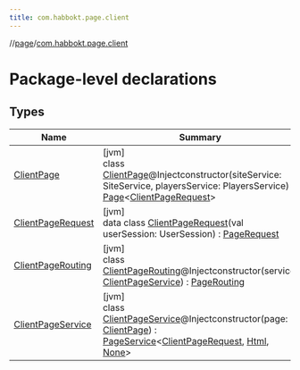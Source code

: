 ```yaml
---
title: com.habbokt.page.client
---
```

//[page](../../index.html)/[com.habbokt.page.client](index.html)



# Package-level declarations



## Types


| Name | Summary |
|---|---|
| [ClientPage](-client-page/index.html) | [jvm]<br>class [ClientPage](-client-page/index.html)@Injectconstructor(siteService: SiteService, playersService: PlayersService) : [Page](../com.habbokt.page/-page/index.html)&lt;[ClientPageRequest](-client-page-request/index.html)&gt; |
| [ClientPageRequest](-client-page-request/index.html) | [jvm]<br>data class [ClientPageRequest](-client-page-request/index.html)(val userSession: UserSession) : [PageRequest](../com.habbokt.page/-page-request/index.html) |
| [ClientPageRouting](-client-page-routing/index.html) | [jvm]<br>class [ClientPageRouting](-client-page-routing/index.html)@Injectconstructor(service: [ClientPageService](-client-page-service/index.html)) : [PageRouting](../com.habbokt.page/-page-routing/index.html) |
| [ClientPageService](-client-page-service/index.html) | [jvm]<br>class [ClientPageService](-client-page-service/index.html)@Injectconstructor(page: [ClientPage](-client-page/index.html)) : [PageService](../com.habbokt.page/-page-service/index.html)&lt;[ClientPageRequest](-client-page-request/index.html), [Html](../com.habbokt.page/-html/index.html), [None](../com.habbokt.page/-none/index.html)&gt; |

